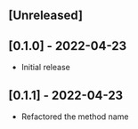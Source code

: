 ## [Unreleased]

## [0.1.0] - 2022-04-23

- Initial release

## [0.1.1] - 2022-04-23

- Refactored the method name

